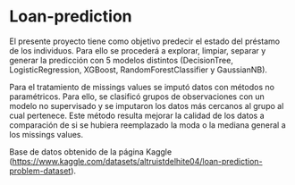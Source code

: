 # Loan-prediction
El presente proyecto tiene como objetivo predecir el estado del préstamo de los individuos. Para ello se procederá a explorar, limpiar, separar y generar la predicción con 5 modelos distintos (DecisionTree, LogisticRegression, XGBoost, RandomForestClassifier y GaussianNB).

Para el tratamiento de missings values se imputó datos con métodos no paramétricos. Para ello, se clasificó grupos de observaciones con un modelo no supervisado y se imputaron los datos más cercanos al grupo al cual pertenece. Este método resulta mejorar la calidad de los datos a comparación de si se hubiera reemplazado la moda o la mediana general a los missings values.

Base de datos obtenido de la página Kaggle (https://www.kaggle.com/datasets/altruistdelhite04/loan-prediction-problem-dataset).
